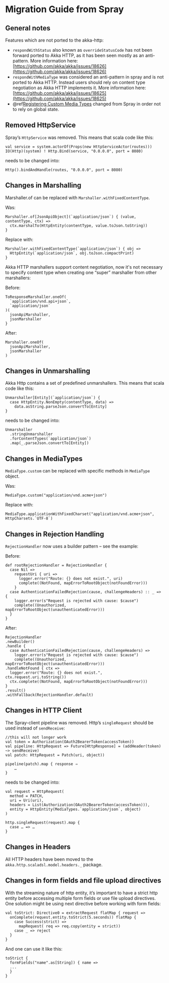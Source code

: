 # Migration Guide from Spray

## General notes

Features which are not ported to the akka-http:

 * `respondWithStatus` also known as `overrideStatusCode` has not been forward ported to Akka HTTP,
as it has been seen mostly as an anti-pattern. More information here: [https://github.com/akka/akka/issues/18626](https://github.com/akka/akka/issues/18626)
 * `respondWithMediaType` was considered an anti-pattern in spray and is not ported to Akka HTTP.
Instead users should rely on content type negotiation as Akka HTTP implements it.
More information here: [https://github.com/akka/akka/issues/18625](https://github.com/akka/akka/issues/18625)
 * @ref[Registering Custom Media Types](common/http-model.md#registeringcustommediatypes) changed from Spray in order not to rely on global state.

## Removed HttpService

Spray’s `HttpService` was removed. This means that scala code like this:

```
val service = system.actorOf(Props(new HttpServiceActor(routes)))
IO(Http)(system) ! Http.Bind(service, "0.0.0.0", port = 8080)
```

needs to be changed into:

```
Http().bindAndHandle(routes, "0.0.0.0", port = 8080)
```

## Changes in Marshalling

Marshaller.of can be replaced with `Marshaller.withFixedContentType`.

Was:

```
Marshaller.of[JsonApiObject](`application/json`) { (value, contentType, ctx) =>
  ctx.marshalTo(HttpEntity(contentType, value.toJson.toString))
}
```

Replace with:

```
Marshaller.withFixedContentType(`application/json`) { obj =>
  HttpEntity(`application/json`, obj.toJson.compactPrint)
}
```

Akka HTTP marshallers support content negotiation, now it's not necessary to specify content type
when creating one “super” marshaller from other marshallers:

Before:

```
ToResponseMarshaller.oneOf(
  `application/vnd.api+json`,
  `application/json`
)(
  jsonApiMarshaller,
  jsonMarshaller
}
```

After:

```
Marshaller.oneOf(
  jsonApiMarshaller,
  jsonMarshaller
)
```

## Changes in Unmarshalling

Akka Http contains a set of predefined unmarshallers. This means that scala code like this:

```
Unmarshaller[Entity](`application/json`) {
  case HttpEntity.NonEmpty(contentType, data) =>
    data.asString.parseJson.convertTo[Entity]
}
```

needs to be changed into:

```
Unmarshaller
  .stringUnmarshaller
  .forContentTypes(`application/json`)
  .map(_.parseJson.convertTo[Entity])
```

## Changes in MediaTypes

`MediaType.custom` can be replaced with specific methods in `MediaType` object.

Was:

```
MediaType.custom("application/vnd.acme+json")
```

Replace with:

```
MediaType.applicationWithFixedCharset("application/vnd.acme+json", HttpCharsets.`UTF-8`)
```

## Changes in Rejection Handling

`RejectionHandler` now uses a builder pattern – see the example:

Before:

```
def rootRejectionHandler = RejectionHandler {
  case Nil =>
    requestUri { uri =>
      logger.error("Route: {} does not exist.", uri)
      complete((NotFound, mapErrorToRootObject(notFoundError)))
    }
  case AuthenticationFailedRejection(cause, challengeHeaders) :: _ => {
    logger.error(s"Request is rejected with cause: $cause")
    complete((Unauthorized, mapErrorToRootObject(unauthenticatedError)))
  }
}
```

After:

```
RejectionHandler
.newBuilder()
.handle {
  case AuthenticationFailedRejection(cause, challengeHeaders) =>
    logger.error(s"Request is rejected with cause: $cause")
    complete((Unauthorized, mapErrorToRootObject(unauthenticatedError)))
.handleNotFound { ctx =>
  logger.error("Route: {} does not exist.", ctx.request.uri.toString())
  ctx.complete((NotFound, mapErrorToRootObject(notFoundError)))
}
.result()
.withFallback(RejectionHandler.default)
```

## Changes in HTTP Client

The Spray-client pipeline was removed. Http’s `singleRequest` should be used instead of `sendReceive`:

```
//this will not longer work
val token = Authorization(OAuth2BearerToken(accessToken))
val pipeline: HttpRequest => Future[HttpResponse] = (addHeader(token) ~> sendReceive)
val patch: HttpRequest = Patch(uri, object))

pipeline(patch).map { response ⇒
    …
}
```

needs to be changed into:

```
val request = HttpRequest(
  method = PATCH,
  uri = Uri(uri),
  headers = List(Authorization(OAuth2BearerToken(accessToken))),
  entity = HttpEntity(MediaTypes.`application/json`, object)
)

http.singleRequest(request).map {
  case … => …
}
```

## Changes in Headers

All HTTP headers have been moved to the `akka.http.scaladsl.model.headers._` package.

## Changes in form fields and file upload directives

With the streaming nature of http entity, it’s important to have a strict http entity before accessing
multiple form fields or use file upload directives.
One solution might be using next directive before working with form fields:

```
val toStrict: Directive0 = extractRequest flatMap { request =>
  onComplete(request.entity.toStrict(5.seconds)) flatMap {
    case Success(strict) =>
      mapRequest( req => req.copy(entity = strict))
    case _ => reject
  }
}
```

And one can use it like this:

```
toStrict {
  formFields("name".as[String]) { name =>
  ...
  }
}
```